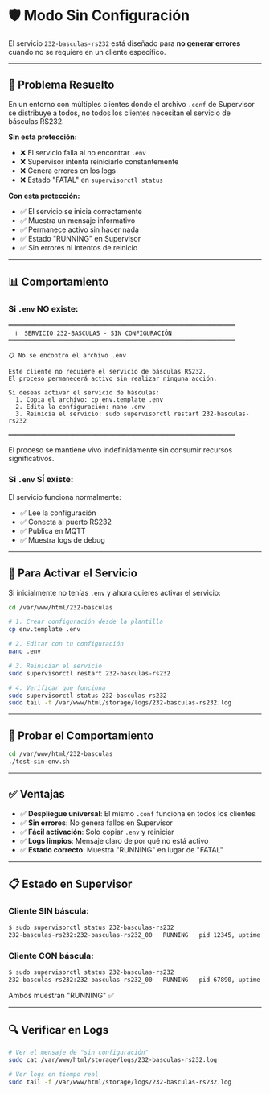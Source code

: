 # 🛡️ Modo Sin Configuración

El servicio `232-basculas-rs232` está diseñado para **no generar errores** cuando no se requiere en un cliente específico.

---

## 🎯 Problema Resuelto

En un entorno con múltiples clientes donde el archivo `.conf` de Supervisor se distribuye a todos, no todos los clientes necesitan el servicio de básculas RS232.

**Sin esta protección:**
- ❌ El servicio falla al no encontrar `.env`
- ❌ Supervisor intenta reiniciarlo constantemente
- ❌ Genera errores en los logs
- ❌ Estado "FATAL" en `supervisorctl status`

**Con esta protección:**
- ✅ El servicio se inicia correctamente
- ✅ Muestra un mensaje informativo
- ✅ Permanece activo sin hacer nada
- ✅ Estado "RUNNING" en Supervisor
- ✅ Sin errores ni intentos de reinicio

---

## 📊 Comportamiento

### Si `.env` NO existe:

```
═══════════════════════════════════════════════════════════════
  ℹ️  SERVICIO 232-BASCULAS - SIN CONFIGURACIÓN
═══════════════════════════════════════════════════════════════

📋 No se encontró el archivo .env

Este cliente no requiere el servicio de básculas RS232.
El proceso permanecerá activo sin realizar ninguna acción.

Si deseas activar el servicio de básculas:
  1. Copia el archivo: cp env.template .env
  2. Edita la configuración: nano .env
  3. Reinicia el servicio: sudo supervisorctl restart 232-basculas-rs232

═══════════════════════════════════════════════════════════════
```

El proceso se mantiene vivo indefinidamente sin consumir recursos significativos.

### Si `.env` SÍ existe:

El servicio funciona normalmente:
- ✅ Lee la configuración
- ✅ Conecta al puerto RS232
- ✅ Publica en MQTT
- ✅ Muestra logs de debug

---

## 🔧 Para Activar el Servicio

Si inicialmente no tenías `.env` y ahora quieres activar el servicio:

```bash
cd /var/www/html/232-basculas

# 1. Crear configuración desde la plantilla
cp env.template .env

# 2. Editar con tu configuración
nano .env

# 3. Reiniciar el servicio
sudo supervisorctl restart 232-basculas-rs232

# 4. Verificar que funciona
sudo supervisorctl status 232-basculas-rs232
sudo tail -f /var/www/html/storage/logs/232-basculas-rs232.log
```

---

## 🧪 Probar el Comportamiento

```bash
cd /var/www/html/232-basculas
./test-sin-env.sh
```

---

## ✅ Ventajas

- ✅ **Despliegue universal**: El mismo `.conf` funciona en todos los clientes
- ✅ **Sin errores**: No genera fallos en Supervisor
- ✅ **Fácil activación**: Solo copiar `.env` y reiniciar
- ✅ **Logs limpios**: Mensaje claro de por qué no está activo
- ✅ **Estado correcto**: Muestra "RUNNING" en lugar de "FATAL"

---

## 📋 Estado en Supervisor

### Cliente SIN báscula:
```bash
$ sudo supervisorctl status 232-basculas-rs232
232-basculas-rs232:232-basculas-rs232_00   RUNNING   pid 12345, uptime 1:23:45
```

### Cliente CON báscula:
```bash
$ sudo supervisorctl status 232-basculas-rs232
232-basculas-rs232:232-basculas-rs232_00   RUNNING   pid 67890, uptime 2:34:56
```

Ambos muestran "RUNNING" ✅

---

## 🔍 Verificar en Logs

```bash
# Ver el mensaje de "sin configuración"
sudo cat /var/www/html/storage/logs/232-basculas-rs232.log

# Ver logs en tiempo real
sudo tail -f /var/www/html/storage/logs/232-basculas-rs232.log
```
